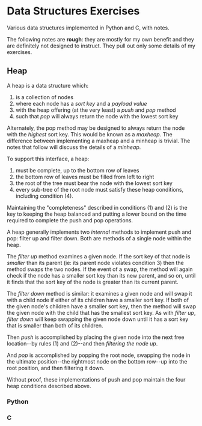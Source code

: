 # Data Structures Exercises

Various data structures implemented in Python and C, with notes.

The following notes are **rough**: they are mostly for my own benefit and they are definitely not designed to instruct. They pull out only some details of my exercises.

## Heap

A heap is a data structure which:

1. is a collection of nodes
2. where each node has a _sort key_ and a _payload value_
3. with the heap offering (at the very least) a _push_ and _pop_ method
4. such that _pop_ will always return the node with the lowest sort key

Alternately, the pop method may be designed to always return the node with the _highest_ sort key. This would be known as a _maxheap_. The difference between implementing a maxheap and a minheap is trivial. The notes that follow will discuss the details of a _minheap_.

To support this interface, a heap:
1. must be complete, up to the bottom row of leaves
2. the bottom row of leaves must be filled from left to right
3. the root of the tree must bear the node with the lowest sort key
4. every sub-tree of the root node must satisfy these heap conditions, including condition (4).

Maintaining the "completeness" described in conditions (1) and (2) is the key to keeping the heap balanced and putting a lower bound on the time required to complete the push and pop operations.

A heap generally implements two _internal_ methods to implement push and pop: filter up and filter down. Both are methods of a single node within the heap.

The _filter up_ method examines a given node. If the sort key of that node is _smaller_ than its parent (ie: its parent node violates condition 3) then the method swaps the two nodes. If the event of a swap, the method will again check if the node has a smaller sort key than its new parent, and so on, until it finds that the sort key of the node is greater than its current parent.

The _filter down_ method is similar: it examines a given node and will swap it with a child node if either of its children have a smaller sort key. If both of the given node's children have a smaller sort key, then the method will swap the given node with the child that has the smallest sort key. As with _filter up_, _filter down_ will keep swapping the given node down until it has a sort key that is smaller than both of its children.

Then _push_ is accomplished by placing the given node into the next free location--by rules (1) and (2)--and then _filtering the node up_.

And _pop_ is accomplished by popping the root node, swapping the node in the ultimate position--the rightmost node on the bottom row--up into the root position, and then filtering it down.

Without proof, these implementations of push and pop maintain the four heap conditions described above.

### Python

### C

